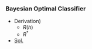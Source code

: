 ### Bayesian Optimal Classifier
- Derivation)
  - $`R(h)`$
  - $`R^*`$
- [Sol.](../notes/01.md#concept-bayes-optimal-classifier-and-bayes-error)
